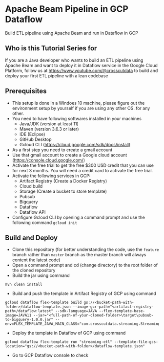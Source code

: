 # Apache Beam Pipeline in GCP Dataflow
Build ETL pipeline using Apache Beam and run in Dataflow in GCP

## Who is this Tutorial Series for
If you are a Java developer who wants to build an ETL pipeline using Apache Beam and want to deploy it in Dataflow service in the Google Cloud Platform, follow us at https://www.youtube.com/@crosscutdata to build and deploy your first ETL pipeline with a lean codebase

## Prerequisites
- This setup is done in a Windoes 10 machine, please figure out the environment setup by yourself if you are using any other OS. for any other.
- You need to have following softwares installed in your machines
  - Java/JDK (version at least 11)
  - Maven  (version 3.6.3 or later)
  - IDE (Eclipse)
  - GitHub Desktop
  - Gcloud CLI (https://cloud.google.com/sdk/docs/install)
- As a first step you need to create a gmail account
- Use that gmail account to create a Google cloud account (https://console.cloud.google.com/)
- Activate the free trial to get the free $300 USD credit that you can use for next 3 months. You will need a credit card to activate the free trial.
- Activate the following services in GCP:
  - Artifact Registry (Create a Docker Registry)
  - Cloud build
  - Storage (Create a bucket to store template)
  - Pubsub
  - Bigquery
  - Dataflow
  - Dataflow API
- Configure Gcloud CLI by opening a command prompt and use the following command ```gcloud init```

## Build and Deploy
- Clone this repository (for better understanding the code, use the ```feature``` branch rather than ```master``` branch as the master branch will always content the latest code)
- Open a command prompt and cd (change directory) to the root folder of the cloned repository
- Build the jar using command 
```
mvn clean install
```
- Build and push the template in Artifact Registry of GCP using command 
```
gcloud dataflow flex-template build gs://<bucket-path-with-folder>/dataflow-template.json --image-gcr-path="<artifact-registry-path>/dataflow:latest" --sdk-language=JAVA --flex-template-base-image=JAVA11 --jar="<full-path-of-your-cloned-folder>\target\pubsub-to-bigquery-1.0.0.jar" --env=FLEX_TEMPLATE_JAVA_MAIN_CLASS="com.crosscutdata.streaming.StreamingPipeline"
```
- Deploy the template in Dataflow of GCP using command 
```
gcloud dataflow flex-template run "streaming-etl" --template-file-gcs-location="gs://<bucket-path-with-folder>/dataflow-template.json"
```
- Go to GCP Dataflow console to check
